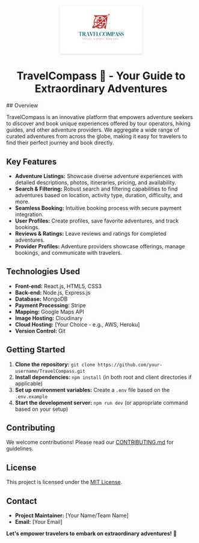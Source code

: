 <div align="center">
  <img src="./travelcompass-frontend/public/tc.png" alt="TravelCompass Logo" width="200" style="background-color: white; padding: 10px; border-radius: 5px; box-shadow: 0 2px 5px rgba(0, 0, 0, 0.1);">

  # TravelCompass 🧭 - Your Guide to Extraordinary Adventures
</div>
## Overview

TravelCompass is an innovative platform that empowers adventure seekers to discover and book unique experiences offered by tour operators, hiking guides, and other adventure providers. We aggregate a wide range of curated adventures from across the globe, making it easy for travelers to find their perfect journey and book directly. 

## Key Features

* **Adventure Listings:** Showcase diverse adventure experiences with detailed descriptions, photos, itineraries, pricing, and availability.
* **Search & Filtering:** Robust search and filtering capabilities to find adventures based on location, activity type, duration, difficulty, and more.
* **Seamless Booking:** Intuitive booking process with secure payment integration.
* **User Profiles:**  Create profiles, save favorite adventures, and track bookings.
* **Reviews & Ratings:** Leave reviews and ratings for completed adventures.
* **Provider Profiles:** Adventure providers showcase offerings, manage bookings, and communicate with travelers.

## Technologies Used

* **Front-end:** React.js, HTML5, CSS3
* **Back-end:** Node.js, Express.js
* **Database:** MongoDB
* **Payment Processing:** Stripe
* **Mapping:** Google Maps API
* **Image Hosting:** Cloudinary
* **Cloud Hosting:** [Your Choice - e.g., AWS, Heroku]
* **Version Control:** Git

## Getting Started

1. **Clone the repository:** `git clone https://github.com/your-username/TravelCompass.git`
2. **Install dependencies:** `npm install` (in both root and client directories if applicable)
3. **Set up environment variables:** Create a `.env` file based on the `.env.example`
4. **Start the development server:** `npm run dev` (or appropriate command based on your setup)

## Contributing

We welcome contributions! Please read our [CONTRIBUTING.md](CONTRIBUTING.md) for guidelines.

## License

This project is licensed under the [MIT License](LICENSE).

## Contact

* **Project Maintainer:** [Your Name/Team Name]
* **Email:** [Your Email]

**Let's empower travelers to embark on extraordinary adventures!** 🚀
